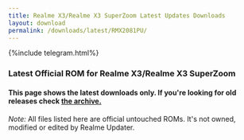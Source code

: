 ```yaml
---
title: Realme X3/Realme X3 SuperZoom Latest Updates Downloads
layout: download
permalink: /downloads/latest/RMX2081PU/
---
```

<script>
    $(document).ready(function () {
        loadLatest("RMX2081PU");
    });
</script>

{%include telegram.html%}

<div class="col-12 mx-auto">
    <h3 class="title bg-light p-2 rounded">Latest Official ROM for Realme X3/Realme X3 SuperZoom</h3>
    <h4>This page shows the latest downloads only. If you're looking for old releases check
        <a href="/downloads/archive/RMX2081PU/">the archive.</a></h4>
    <p><i>Note: </i>All files listed here are official untouched ROMs.
        It's not owned, modified or edited by Realme Updater.</p>
    <div id="downloads">
    </div>
</div>